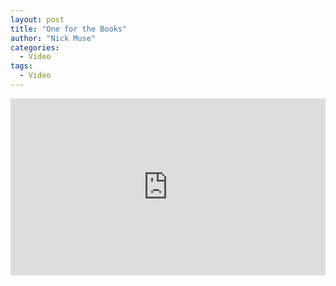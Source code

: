 ```yaml
---
layout: post
title: "One for the Books"
author: "Nick Muse"
categories:
  - Video
tags:
  - Video
---
```


<div style="overflow:hidden;padding-bottom:56.25%;position:relative;height:0;">
<iframe style="left:0;top:0;height:100%;width:100%;position:absolute;" width="560" height="315" src="https://www.youtube.com/embed/RkWDfqBqG_0" frameborder="0" allow="accelerometer; autoplay; encrypted-media; gyroscope; picture-in-picture" allowfullscreen></iframe>
</div>
